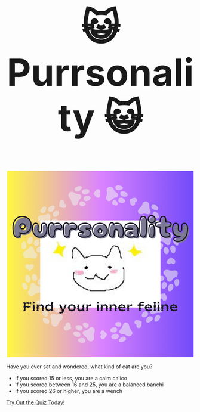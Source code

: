<h2 align="center" style="font-size: 100px;">😺 Purrsonality 😺</h2>
<p align="center">
  <img src="https://github.com/stinkies/GREEN.chi/blob/main/Purrsonality.png" alt="raspberry">
</p>

Have you ever sat and wondered, what kind of cat are you? 

* If you scored 15 or less, you are a calm calico
* If you scored between 16 and 25, you are a balanced banchi
* If you scored 26 or higher, you are a wench


[Try Out the Quiz Today!](https://stinkies.github.io/GREEN.chi/)

